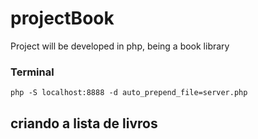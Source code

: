 # projectBook
Project will be developed in php, being a book library

### Terminal
```
php -S localhost:8888 -d auto_prepend_file=server.php
```
## criando a lista de livros